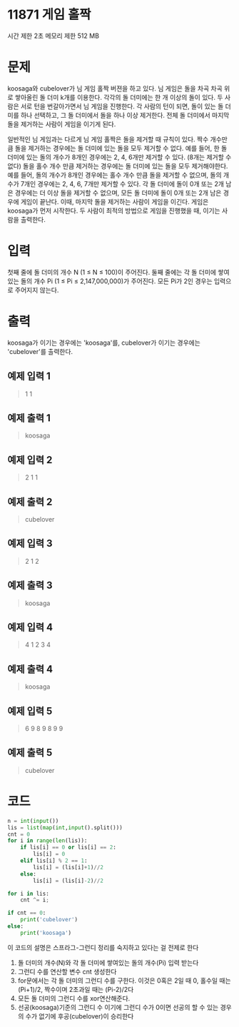 11871 게임 홀짝
=============

시간 제한 2초 메모리 제한 512 MB

# 문제
koosaga와 cubelover가 님 게임 홀짝 버젼을 하고 있다. 님 게임은 돌을 차곡 차곡 위로 쌓아올린 돌 더미 k개를 이용한다. 각각의 돌 더미에는 한 개 이상의 돌이 있다. 두 사람은 서로 턴을 번갈아가면서 님 게임을 진행한다. 각 사람의 턴이 되면, 돌이 있는 돌 더미를 하나 선택하고, 그 돌 더미에서 돌을 하나 이상 제거한다. 전체 돌 더미에서 마지막 돌을 제거하는 사람이 게임을 이기게 된다. 

일반적인 님 게임과는 다르게 님 게임 홀짝은 돌을 제거할 때 규칙이 있다. 짝수 개수만큼 돌을 제거하는 경우에는 돌 더미에 있는 돌을 모두 제거할 수 없다. 예를 들어, 한 돌 더미에 있는 돌의 개수가 8개인 경우에는 2, 4, 6개만 제거할 수 있다. (8개는 제거할 수 없다) 돌을 홀수 개수 만큼 제거하는 경우에는 돌 더미에 있는 돌을 모두 제거해야한다. 예를 들어, 돌의 개수가 8개인 경우에는 홀수 개수 만큼 돌을 제거할 수 없으며, 돌의 개수가 7개인 경우에는 2, 4, 6, 7개만 제거할 수 있다.
각 돌 더미에 돌이 0개 또는 2개 남은 경우에는 더 이상 돌을 제거할 수 없으며, 모든 돌 더미에 돌이 0개 또는 2개 남은 경우에 게임이 끝난다. 이때, 마지막 돌을 제거하는 사람이 게임을 이긴다.
게임은 koosaga가 먼저 시작한다. 두 사람이 최적의 방법으로 게임을 진행했을 때, 이기는 사람을 출력한다.

# 입력
첫째 줄에 돌 더미의 개수 N (1 ≤ N ≤ 100)이 주어진다.
둘째 줄에는 각 돌 더미에 쌓여있는 돌의 개수 Pi (1 ≤ Pi ≤ 2,147,000,000)가 주어진다. 모든 Pi가 2인 경우는 입력으로 주어지지 않는다.

# 출력
koosaga가 이기는 경우에는 'koosaga'를, cubelover가 이기는 경우에는 'cubelover'를 출력한다.

## 예제 입력 1 
> 1
> 1

## 예제 출력 1 
> koosaga

## 예제 입력 2 
> 2
> 1 1

## 예제 출력 2 
> cubelover

## 예제 입력 3 
> 2
> 1 2

## 예제 출력 3 
> koosaga

## 예제 입력 4 
> 4
> 1 2 3 4

## 예제 출력 4 
> koosaga

## 예제 입력 5 
> 6
> 9 8 9 8 9 9

## 예제 출력 5 
> cubelover

# 코드
```python
n = int(input())
lis = list(map(int,input().split()))
cnt = 0
for i in range(len(lis)):
    if lis[i] == 0 or lis[i] == 2:
        lis[i] = 0
    elif lis[i] % 2 == 1:
        lis[i] = (lis[i]+1)//2
    else:
        lis[i] = (lis[i]-2)//2

for i in lis:
    cnt ^= i;

if cnt == 0:
    print('cubelover')
else:
    print('koosaga')
```

이 코드의 설명은 스프라그-그런디 정리를 숙지하고 있다는 걸 전제로 한다
1. 돌 더미의 개수(N)와 각 돌 더미에 쌓여있는 돌의 개수(Pi) 입력 받는다
2. 그런디 수를 연산할 변수 cnt 생성한다
3. for문에서는 각 돌 더미의 그런디 수를 구한다. 이것은 0혹은 2일 때 0, 홀수일 때는 (Pi+1)/2, 짝수이며 2초과일 때는 (Pi-2)/2다
4. 모든 돌 더미의 그런디 수를 xor연산해준다.
5. 선공(koosaga)기준의 그런디 수 이기에 그런디 수가 0이면 선공의 할 수 있는 경우의 수가 없기에 후공(cubelover)이 승리한다
